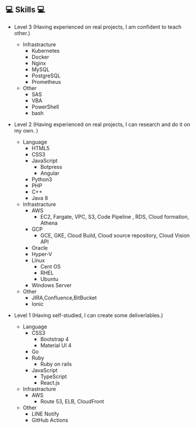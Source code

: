 ## 💻 Skills 💻

- Level 3 (Having experienced on real projects, I am confident to teach other.)
    - Infrastracture
        - Kubernetes
        - Docker
        - Nginx
        - MySQL
        - PostgreSQL
        - Prometheus
    - Other
        - SAS
        - VBA
        - PowerShell
        - bash

- Level 2 (Having experienced on real projects, I can research and do it on my own. )
    - Language
        - HTML5
        - CSS3
        - JavaScript
            - Botpress
            - Angular
        - Python3
        - PHP
        - C++
        - Java 8
    - Infrastracture
        - AWS
            - EC2, Fargate, VPC, S3, Code Pipeline , RDS, Cloud formation, Athena
        - GCP
            - GCE, GKE, Cloud Build, Cloud source repository, Cloud Vision API
        - Oracle
        - Hyper-V
        - Linux
            - Cent OS
            - RHEL
            - Ubuntu
        - Windows Server
    - Other
        - JIRA,Confluence,BitBucket
        - Ionic


- Level 1 (Having self-studied, I can create some deliverlables.)
    - Language
        - CSS3
            - Bootstrap 4
            - Material UI 4
        - Go
        - Ruby
            - Ruby on rails
        - JavaScript
            - TypeScript
            - React.js
    - Infrastracture
        - AWS
            - Route 53, ELB, CloudFront
    - Other
        - LINE Notify
        - GitHub Actions

